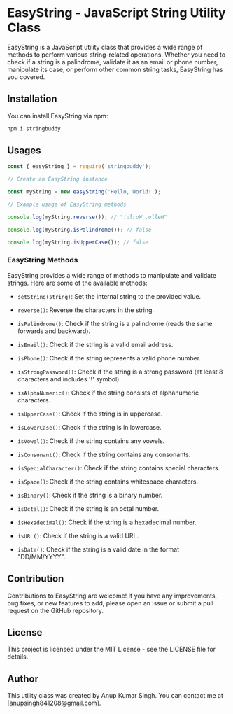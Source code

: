 # EasyString - JavaScript String Utility Class

EasyString is a JavaScript utility class that provides a wide range of methods to perform various string-related operations. Whether you need to check if a string is a palindrome, validate it as an email or phone number, manipulate its case, or perform other common string tasks, EasyString has you covered.

## Installation

You can install EasyString via npm:

```bash
npm i stringbuddy
```

## Usages

```js
const { easyString } = require('stringbuddy');

// Create an EasyString instance

const myString = new easyString('Hello, World!');

// Example usage of EasyString methods

console.log(myString.reverse()); // "!dlroW ,olleH"

console.log(myString.isPalindrome()); // false

console.log(myString.isUpperCase()); // false
```

### EasyString Methods

EasyString provides a wide range of methods to manipulate and validate strings. Here are some of the available methods:

- `setString(string)`: Set the internal string to the provided value.

- `reverse()`: Reverse the characters in the string.

- `isPalindrome()`: Check if the string is a palindrome (reads the same forwards and backward).

- `isEmail()`: Check if the string is a valid email address.

- `isPhone()`: Check if the string represents a valid phone number.

- `isStrongPassword()`: Check if the string is a strong password (at least 8 characters and includes '!' symbol).

- `isAlphaNumeric()`: Check if the string consists of alphanumeric characters.

- `isUpperCase()`: Check if the string is in uppercase.

- `isLowerCase()`: Check if the string is in lowercase.

- `isVowel()`: Check if the string contains any vowels.

- `isConsonant()`: Check if the string contains any consonants.

- `isSpecialCharacter()`: Check if the string contains special characters.

- `isSpace()`: Check if the string contains whitespace characters.

- `isBinary()`: Check if the string is a binary number.

- `isOctal()`: Check if the string is an octal number.

- `isHexadecimal()`: Check if the string is a hexadecimal number.

- `isURL()`: Check if the string is a valid URL.

- `isDate()`: Check if the string is a valid date in the format "DD/MM/YYYY".


## Contribution

Contributions to EasyString are welcome! If you have any improvements, bug fixes, or new features to add, please open an issue or submit a pull request on the GitHub repository.

## License

This project is licensed under the MIT License - see the LICENSE file for details.

## Author
This utility class was created by Anup Kumar Singh. You can contact me at [anupsingh841208@gmail.com].